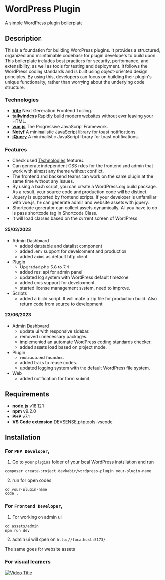 # WordPress Plugin #
A simple WordPress plugin boilerplate

## Description ##

This is a foundation for building WordPress plugins. It provides a structured, organized and maintainable codebase for
plugin developers to build upon. This boilerplate includes best practices for security, performance, and extensibility,
as well as tools for testing and deployment. It follows the WordPress coding standards and is built using object-oriented
design principles. By using this, developers can focus on building their plugin's unique functionality, rather than
worrying about the underlying code structure.

### Technologies ###

- [**Vite**](https://vitejs.dev/) Next Generation Frontend Tooling.
- [**tailwindcss**](https://tailwindcss.com/) Rapidly build modern websites without ever leaving your HTML.
- [**vue.js**](https://vuejs.org/) The Progressive JavaScript Framework.
- [**Notyf**](https://github.com/caroso1222/notyf) A minimalistic JavaScript library for toast notifications.
- [**jQuery**](https://jquery.com/) A minimalistic JavaScript library for toast notifications.

### Features ###

- Check used [Technologies](#technologies) features.
- Can generate independent CSS rules for the frontend and admin that work with almost any theme without conflict.
- The frontend and backend teams can work on the same plugin at the same time without any issues.
- By using a bash script, you can create a WordPress.org build package. As a result, your source code and production code will be distinct.
- Jquery is supported by frontend scripts. If your developer is unfamiliar with vue.js, he can generate admin and website assets with jquery.
- Shortcode generator can collect assets dynamically. All you have to do is pass shortcode tag in Shortcode Class.
- It will load classes based on the current screen of WordPress

#### 25/02/2023 ####
- Admin Dashboard
    - added datatable and datalist component
    - added .env support for development and production
    - added axios as default http client
- Plugin
    - Upgraded php 5.6 to 7.4
    - added rest api for admin panel
    - updated log system with WordPress default timezone
    - added cors support for development.
    - started license management system, need to improve.
- Scripts
    - added a build script. It will make a zip file for production build. Also return code from source to development

#### 23/06/2023 ####
- Admin Dashboard
  - update ui with responsive sidebar.
  - removed unnecessary packages.
  - implemented an automate WordPress coding standards checker.
  - added assets load based on project mode.
- Plugin
  - restructured facades.
  - added traits to reuse codes.
  - updated logging system with the default WordPress file system.
- Web
  - added notification for form submit.


## Requirements ##
- **node.js** v18.12.1
- **npm** v9.2.0
- **PHP** v7.1
- **VS Code extension** DEVSENSE.phptools-vscode

## Installation ##

### For `PHP Developer`, ###

1. Go to your `plugins` folder of your local WordPress installation and run
```shell
composer create-project devkabir/wordpress-plugin your-plugin-name
```
2. run for open codes
```shell
cd your-plugin-name
code .
```
### For `Frontend Developer`, ###
1. For working on admin ui
```shell
cd assets/admin
npm run dev
```
2. admin ui will open on `http://localhost:5173/`

The same goes for website assets

### For visual learners ###
[![Video Title](https://img.youtube.com/vi/ZXu4Y2Wt3-k/0.jpg)](https://www.youtube.com/watch?v=ZXu4Y2Wt3-k)




